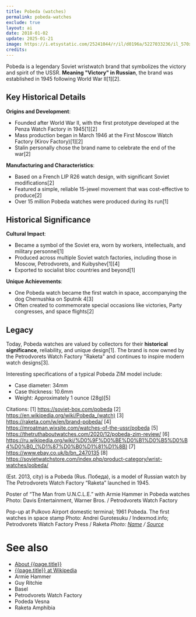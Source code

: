 ```yaml
---
title: Pobeda (watches)
permalink: pobeda-watches
exclude: true
layout: ai
date: 2018-01-02
update: 2025-01-21
image: https://i.etsystatic.com/25241044/r/il/d0196a/5227033236/il_570xN.5227033236_s1xp.jpg
credits:
---
```


Pobeda is a legendary Soviet wristwatch brand that symbolizes the victory and spirit of the USSR. **Meaning "Victory" in Russian**, the brand was established in 1945 following World War II[1][2].

## Key Historical Details

**Origins and Development**:
- Founded after World War II, with the first prototype developed at the Penza Watch Factory in 1945[1][2]
- Mass production began in March 1946 at the First Moscow Watch Factory (Kirov Factory)[1][2]
- Stalin personally chose the brand name to celebrate the end of the war[2]

**Manufacturing and Characteristics**:
- Based on a French LIP R26 watch design, with significant Soviet modifications[2]
- Featured a simple, reliable 15-jewel movement that was cost-effective to produce[2]
- Over 15 million Pobeda watches were produced during its run[1]

## Historical Significance

**Cultural Impact**:
- Became a symbol of the Soviet era, worn by workers, intellectuals, and military personnel[1]
- Produced across multiple Soviet watch factories, including those in Moscow, Petrodvorets, and Kuibyshev[1][4]
- Exported to socialist bloc countries and beyond[1]

**Unique Achievements**:
- One Pobeda watch became the first watch in space, accompanying the dog Chernushka on Sputnik 4[3]
- Often created to commemorate special occasions like victories, Party congresses, and space flights[2]

## Legacy

Today, Pobeda watches are valued by collectors for their **historical significance**, reliability, and unique design[1]. The brand is now owned by the Petrodvorets Watch Factory "Raketa" and continues to inspire modern watch designs[3].

Interesting specifications of a typical Pobeda ZIM model include:
- Case diameter: 34mm
- Case thickness: 10.6mm
- Weight: Approximately 1 ounce (28g)[5]

Citations:
[1] https://soviet-box.com/pobeda
[2] https://en.wikipedia.org/wiki/Pobeda_(watch)
[3] https://raketa.com/w/en/brand-pobeda/
[4] https://mroatman.wixsite.com/watches-of-the-ussr/pobeda
[5] https://thetruthaboutwatches.com/2020/12/pobeda-zim-review/
[6] https://ru.wikipedia.org/wiki/%D0%9F%D0%BE%D0%B1%D0%B5%D0%B4%D0%B0_(%D1%87%D0%B0%D1%81%D1%8B)
[7] https://www.ebay.co.uk/b/bn_2470135
[8] https://sovietwatchstore.com/index.php/product-category/wrist-watches/pobeda/


(Est. 2013, city) is a Pobeda (Rus. Победа), is a model of Russian watch by The Petrodvorets Watch Factory “Raketa” launched in 1945.

Poster of “The Man from U.N.C.L.E.” with Armie Hammer in Pobeda watches
Photo: Davis Entertainment, Warner Bros. / Petrodvorets Watch Factory

Pop-up at Pulkovo Airport domestic terminal; 1961 Pobeda. The first watches in space stamp
Photo: Andrei Gurotesuku / Indexmod.info; Petrodvorets Watch Factory Press / Raketa
*Photo: [Name](index) / [Source](index)*

# See also

+ [About {{page.title}}](index)
+ [{{page.title}} at Wikipedia](index)
+ Armie Hammer
+ Guy Ritchie
+ Basel
+ Petrodvorets Watch Factory
+ Podeda Vesna
+ Raketa Amphibia
